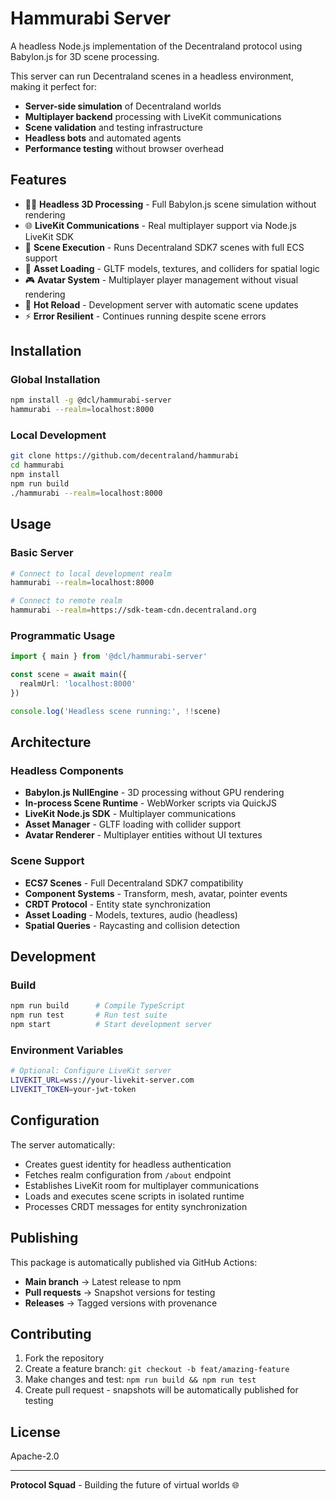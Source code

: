 # Hammurabi Server


A headless Node.js implementation of the Decentraland protocol using Babylon.js for 3D scene processing.

This server can run Decentraland scenes in a headless environment, making it perfect for:
- **Server-side simulation** of Decentraland worlds
- **Multiplayer backend** processing with LiveKit communications  
- **Scene validation** and testing infrastructure
- **Headless bots** and automated agents
- **Performance testing** without browser overhead

## Features

- 🏃‍♂️ **Headless 3D Processing** - Full Babylon.js scene simulation without rendering
- 🌐 **LiveKit Communications** - Real multiplayer support via Node.js LiveKit SDK
- 🤖 **Scene Execution** - Runs Decentraland SDK7 scenes with full ECS support
- 🔧 **Asset Loading** - GLTF models, textures, and colliders for spatial logic
- 🎮 **Avatar System** - Multiplayer player management without visual rendering
- 🔄 **Hot Reload** - Development server with automatic scene updates
- ⚡ **Error Resilient** - Continues running despite scene errors

## Installation

### Global Installation
```bash
npm install -g @dcl/hammurabi-server
hammurabi --realm=localhost:8000
```

### Local Development
```bash
git clone https://github.com/decentraland/hammurabi
cd hammurabi
npm install
npm run build
./hammurabi --realm=localhost:8000
```

## Usage

### Basic Server
```bash
# Connect to local development realm
hammurabi --realm=localhost:8000

# Connect to remote realm
hammurabi --realm=https://sdk-team-cdn.decentraland.org
```

### Programmatic Usage
```typescript
import { main } from '@dcl/hammurabi-server'

const scene = await main({
  realmUrl: 'localhost:8000'
})

console.log('Headless scene running:', !!scene)
```

## Architecture

### Headless Components
- **Babylon.js NullEngine** - 3D processing without GPU rendering
- **In-process Scene Runtime** - WebWorker scripts via QuickJS  
- **LiveKit Node.js SDK** - Multiplayer communications
- **Asset Manager** - GLTF loading with collider support
- **Avatar Renderer** - Multiplayer entities without UI textures

### Scene Support  
- **ECS7 Scenes** - Full Decentraland SDK7 compatibility
- **Component Systems** - Transform, mesh, avatar, pointer events
- **CRDT Protocol** - Entity state synchronization
- **Asset Loading** - Models, textures, audio (headless)
- **Spatial Queries** - Raycasting and collision detection

## Development

### Build
```bash
npm run build      # Compile TypeScript
npm run test       # Run test suite  
npm start          # Start development server
```

### Environment Variables
```bash
# Optional: Configure LiveKit server
LIVEKIT_URL=wss://your-livekit-server.com
LIVEKIT_TOKEN=your-jwt-token
```

## Configuration

The server automatically:
- Creates guest identity for headless authentication
- Fetches realm configuration from `/about` endpoint  
- Establishes LiveKit room for multiplayer communications
- Loads and executes scene scripts in isolated runtime
- Processes CRDT messages for entity synchronization

## Publishing

This package is automatically published via GitHub Actions:
- **Main branch** → Latest release to npm  
- **Pull requests** → Snapshot versions for testing
- **Releases** → Tagged versions with provenance

## Contributing

1. Fork the repository
2. Create a feature branch: `git checkout -b feat/amazing-feature`
3. Make changes and test: `npm run build && npm run test`
4. Create pull request - snapshots will be automatically published for testing

## License

Apache-2.0

---

**Protocol Squad** - Building the future of virtual worlds 🌐
